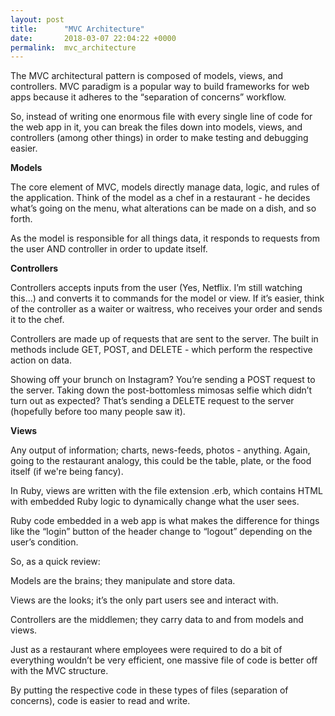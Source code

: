 ```yaml
---
layout: post
title:      "MVC Architecture"
date:       2018-03-07 22:04:22 +0000
permalink:  mvc_architecture
---
```



The MVC architectural pattern is composed of models, views, and controllers. MVC paradigm is a popular way to build frameworks for web apps because it adheres to the “separation of concerns” workflow.

So, instead of writing one enormous file with every single line of code for the web app in it, you can break the files down into models, views, and controllers (among other things) in order to make testing and debugging easier.

**Models**

The core element of MVC, models directly manage data, logic, and rules of the application. Think of the model as a chef in a restaurant - he decides what’s going on the menu, what alterations can be made on a dish, and so forth.

As the model is responsible for all things data, it responds to requests from the user AND controller in order to update itself.

**Controllers**

Controllers accepts inputs from the user (Yes, Netflix. I’m still watching this…) and converts it to commands for the model or view. If it’s easier, think of the controller as a waiter or waitress, who receives your order and sends it to the chef.

Controllers are made up of requests that are sent to the server. The built in methods include GET, POST, and DELETE - which perform the respective action on data.

Showing off your brunch on Instagram? You’re sending a POST request to the server. Taking down the post-bottomless mimosas selfie which didn’t turn out as expected? That’s sending a DELETE request to the server (hopefully before too many people saw it).

**Views**

Any output of information; charts, news-feeds, photos - anything. Again, going to the restaurant analogy, this could be the table, plate, or the food itself (if we're being fancy).

In Ruby, views are written with the file extension .erb, which contains HTML with embedded Ruby logic to dynamically change what the user sees.

Ruby code embedded in a web app is what makes the difference for things like the “login” button of the header change to “logout” depending on the user’s condition.

So, as a quick review:

Models are the brains; they manipulate and store data.

Views are the looks; it’s the only part users see and interact with.

Controllers are the middlemen; they carry data to and from models and views.

Just as a restaurant where employees were required to do a bit of everything wouldn’t be very efficient, one massive file of code is better off with the MVC structure. 

By putting the respective code in these types of files (separation of concerns), code is easier to read and write.
